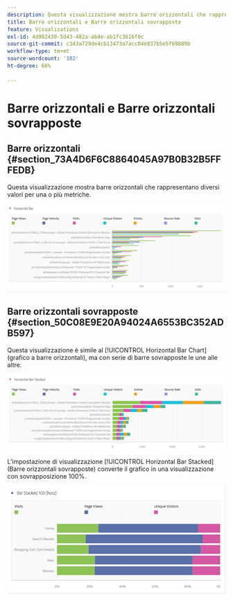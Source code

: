 ```yaml
---
description: Questa visualizzazione mostra barre orizzontali che rappresentano diversi valori per una o più metriche.
title: Barre orizzontali e Barre orizzontali sovrapposte
feature: Visualizations
exl-id: 4d982430-5d43-482a-ab4e-ab1fc3616f0c
source-git-commit: c343a729de4cb13473a7acc04e837b5e5f69809b
workflow-type: tm+mt
source-wordcount: '102'
ht-degree: 66%

---
```


# Barre orizzontali e Barre orizzontali sovrapposte

## Barre orizzontali {#section_73A4D6F6C8864045A97B0B32B5FFFEDB}

Questa visualizzazione mostra barre orizzontali che rappresentano diversi valori per una o più metriche.

![Barra orizzontale che mostra le metriche di, tra cui Visualizzazioni pagina, Velocità pagina, Visite, Entrate ed Uscite.](assets/horizontal_bar.png)

## Barre orizzontali sovrapposte {#section_50C08E9E20A94024A6553BC352ADB597}

Questa visualizzazione è simile al [!UICONTROL Horizontal Bar Chart] (grafico a barre orizzontali), ma con serie di barre sovrapposte le une alle altre.

![Barra orizzontale sovrapposta che mostra le visualizzazioni di pagina, le visite, le entrate e le uscite.](assets/horizontal-bar-stacked.png)

L’impostazione di visualizzazione [!UICONTROL Horizontal Bar Stacked] (Barre orizzontali sovrapposte) converte il grafico in una visualizzazione con sovrapposizione 100%.

![Barre orizzontali sovrapposte al 100% che mostrano Visite, Visualizzazioni di pagina e Visitatori univoci.](assets/horizstacked100.png)
